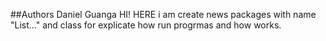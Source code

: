 ##Authors
Daniel Guanga
HI! HERE i am create news packages with name "List..." and class for explicate how run progrmas and how works. 

